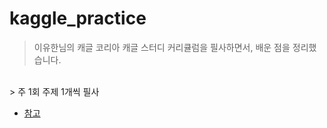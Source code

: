 # kaggle_practice
> 이유한님의 캐글 코리아 캐글 스터디 커리큘럼을 필사하면서, 배운 점을 정리했습니다.
<br>
> 주 1회 주제 1개씩 필사

- [참고](https://kaggle-kr.tistory.com/32)

